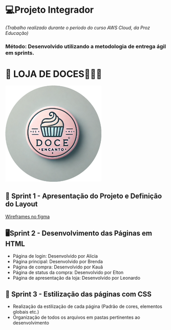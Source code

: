 # 💻Projeto Integrador
*(Trabalho realizado durante o periodo do curso AWS Cloud, da Proz Educação)*
### Método: Desenvolvido utilizando a metodologia de entrega ágil em sprints.

# 🏪 LOJA DE DOCES🧁🍬🍭
<img src="./assets/img/doce_encanto_logo_circular.png" width="300" />



## 🏁 Sprint 1 - Apresentação do Projeto e Definição do Layout

[Wireframes no figma](https://www.figma.com/design/CFVkecz2M18hOtbKCuu3yI/Untitled?node-id=0-1&m=dev&t=RoLIskPz07d6BtGr-1)

## 🖥️Sprint 2 - Desenvolvimento das Páginas em HTML
- Página de login: Desenvolvido por Alicia
- Página principal: Desenvolvido por Brenda
- Página de compra: Desenvolvido por Kauã
- Página de status da compra: Desenvolvido por Elton
- Página de apresentação da loja: Desenvolvido por Leonardo

## 🎨 Sprint 3 - Estilização das páginas com CSS
- Realização da estilização de cada página (Padrão de cores, elementos globais etc.)
- Organização de todos os arquivos em pastas pertinentes ao desenvolvimento
  

